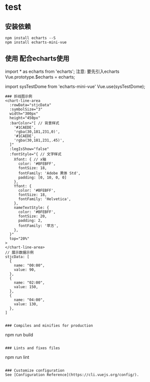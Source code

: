 # test

## 安装依赖
```
npm install echarts --S
npm install echarts-mini-vue
```
## 使用 配合echarts使用
import * as echarts from 'echarts'; 注意: 要先引入echarts
Vue.prototype.$echarts = echarts;

import sysTestDome from 'echarts-mini-vue'
Vue.use(sysTestDome);
```
### 折线图示例
<chart-line-area
  :rowData="stjcData"
  :symbolSize="3"
  width="300px"
  height="450px"
  :barColor="[ // 背景样式
    '#1CAEDE',
    'rgba(30,181,231,0)',
    '#1CAEDE',
    'rgba(30,181,231,.45)',
  ]"
  :legIsShow="false"
  :fontStyle="{ // 文字样式
    Xfont: { // x轴
      color: '#BFEBFF',
      fontSize: 18,
      fontFamily: 'Adobe 黑体 Std',
      padding: [0, 10, 0, 0]
    },
    Yfont: {
      color: '#BFEBFF',
      fontSize: 18,
      fontFamily: 'Helvetica',
    },
    nameTextStyle: {
      color: '#BFEBFF',
      fontSize: 20,
      padding: 2,
      fontFamily: '苹方',
    },
  }"
  top="20%"
>
</chart-line-area>
// 展示数据示例
stjcData: [ 
  {
    name: "00:00",
    value: 90,
  },
  {
    name: "02:00",
    value: 150,
  },
  {
    name: "04:00",
    value: 130,
  },
]
```

```

### Compiles and minifies for production
```
npm run build
```

### Lints and fixes files
```
npm run lint
```

### Customize configuration
See [Configuration Reference](https://cli.vuejs.org/config/).
